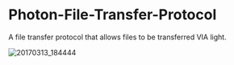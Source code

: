 # Photon-File-Transfer-Protocol
A file transfer protocol that allows files to be transferred VIA light.


![20170313_184444](https://cloud.githubusercontent.com/assets/12651638/23878640/00dd15de-081f-11e7-8a5d-658f33fc303c.png)
